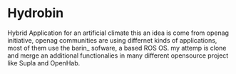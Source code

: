 # Hydrobin
Hybrid Application for an artificial climate
this an idea is come from openag initiative, openag communities are using differnet kinds of applications, most of them use the barin_ sofware, a based ROS OS. my attemp is clone and merge an additional functionalies in many different opensource project like Supla and OpenHab.

